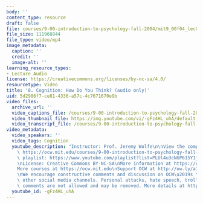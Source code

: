 ```yaml
---
body: ''
content_type: resource
draft: false
file: courses/9-00-introduction-to-psychology-fall-2004/mit9_00f04_lec08_360p_16_9.mp4
file_size: 111968844
file_type: video/mp4
image_metadata:
  caption: ''
  credit: ''
  image-alt: ''
learning_resource_types:
- Lecture Audio
license: https://creativecommons.org/licenses/by-nc-sa/4.0/
resourcetype: Video
title: '8. Cognition: How Do You Think? (audio only)'
uid: 5d2986f7-ce81-4336-a57c-4c7671670e9b
video_files:
  archive_url: ''
  video_captions_file: /courses/9-00-introduction-to-psychology-fall-2004/mit9_00f04_lec08_captions.vtt
  video_thumbnail_file: https://img.youtube.com/vi/-gFz4HL_uhA/default.jpg
  video_transcript_file: /courses/9-00-introduction-to-psychology-fall-2004/1Eja9K0eSyqlx5ZOVMWwjfR-Ok3kwj1pr_transcript.pdf
video_metadata:
  video_speakers: ''
  video_tags: Cognition
  youtube_description: "Instructor: Prof. Jeremy Wolfe\n\nView the complete course:\
    \ https://ocw.mit.edu/courses/9-00-introduction-to-psychology-fall-2004/\nYouTube\
    \ playlist: https://www.youtube.com/playlist?list=PLUl4u3cNGP615Y1j9Ok3szAH5DxhFjTHo\n\
    \nLicense: Creative Commons BY-NC-SA\nMore information at https://ocw.mit.edu/terms\n\
    More courses at https://ocw.mit.edu\nSupport OCW at http://ow.ly/a1If50zVRlQ\n\
    \nWe encourage constructive comments and discussion on OCW\u2019s YouTube and\
    \ other social media channels. Personal attacks, hate speech, trolling, and inappropriate\
    \ comments are not allowed and may be removed. More details at https://ocw.mit.edu/comments."
  youtube_id: -gFz4HL_uhA
---
```

